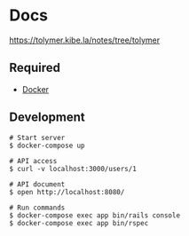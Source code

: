# Docs

https://tolymer.kibe.la/notes/tree/tolymer

## Required

- [Docker](https://docs.docker.com/install/)

## Development

```
# Start server
$ docker-compose up

# API access
$ curl -v localhost:3000/users/1

# API document
$ open http://localhost:8080/

# Run commands
$ docker-compose exec app bin/rails console
$ docker-compose exec app bin/rspec
```
